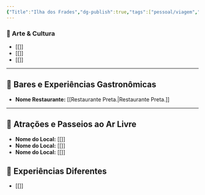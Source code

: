 ```yaml
---
{"Title":"Ilha dos Frades","dg-publish":true,"tags":["pessoal/viagem","pessoal/lugares"],"permalink":"/4-review-do-caos/ilha-dos-frades/","dgPassFrontmatter":true}
---
```


### 🎨 Arte & Cultura
- [[]]
- [[]]
- [[]]
---
## 🍹 Bares e Experiências Gastronômicas
- **Nome Restaurante:** [[Restaurante Preta.\|Restaurante Preta.]]
---
## 🌳 Atrações e Passeios ao Ar Livre
- **Nome do Local:** [[]]
- **Nome do Local:** [[]]
- **Nome do Local:** [[]]
## 🦔 Experiências Diferentes
- [[]]
